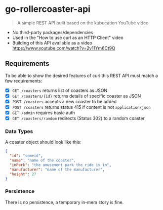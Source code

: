# go-rollercoaster-api

> A simple REST API built based on the kubucation YouTube video

- No third-party packages/dependencies
- Used in the "How to use curl as an HTTP Client" video
- Building of this API available as a video https://www.youtube.com/watch?v=2v11Ym6Ct9Q

## Requirements

To be able to show the desired features of curl this REST API must match a few
requirements:

- [x] `GET /coasters` returns list of coasters as JSON
- [x] `GET /coasters/{id}` returns details of specific coaster as JSON
- [x] `POST /coasters` accepts a new coaster to be added
- [x] `POST /coasters` returns status 415 if content is not `application/json`
- [x] `GET /admin` requires basic auth
- [x] `GET /coasters/random` redirects (Status 302) to a random coaster

### Data Types

A coaster object should look like this:

```json
{
  "id": "someid",
  "name": "name of the coaster",
  "inPark": "the amusement park the ride is in",
  "manufacturer": "name of the manufacturer",
  "height": 27
}
```

### Persistence

There is no persistence, a temporary in-mem story is fine.

